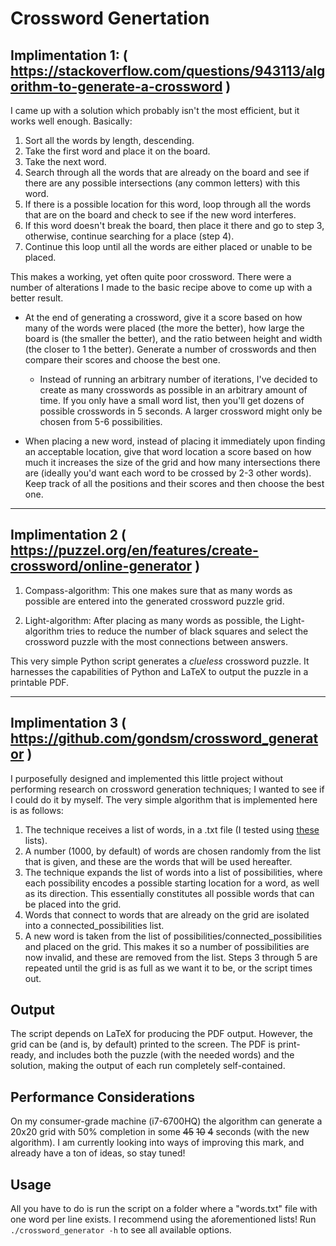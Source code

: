 # Crossword Genertation

## Implimentation 1: ( https://stackoverflow.com/questions/943113/algorithm-to-generate-a-crossword )

I came up with a solution which probably isn't the most efficient, but it works well enough. Basically:

  1. Sort all the words by length, descending.
  2. Take the first word and place it on the board.
  3. Take the next word.
  4. Search through all the words that are already on the board and see if there are any possible intersections (any common letters) with this word.
  5. If there is a possible location for this word, loop through all the words that are on the board and check to see if the new word interferes.
  6. If this word doesn't break the board, then place it there and go to step 3, otherwise, continue searching for a place (step 4).
  7. Continue this loop until all the words are either placed or unable to be placed.

This makes a working, yet often quite poor crossword. There were a number of alterations I made to the basic recipe above to come up with a better result.

  - At the end of generating a crossword, give it a score based on how many of the words were placed (the more the better), how large the board is (the smaller the better), and the ratio between height and width (the closer to 1 the better). Generate a number of crosswords and then compare their scores and choose the best one.
    - Instead of running an arbitrary number of iterations, I've decided to create as many crosswords as possible in an arbitrary amount of time. If you only have a small word list, then you'll get dozens of possible crosswords in 5 seconds. A larger crossword might only be chosen from 5-6 possibilities.

  - When placing a new word, instead of placing it immediately upon finding an acceptable location, give that word location a score based on how much it increases the size of the grid and how many intersections there are (ideally you'd want each word to be crossed by 2-3 other words). Keep track of all the positions and their scores and then choose the best one.

---

## Implimentation 2 ( https://puzzel.org/en/features/create-crossword/online-generator )

1. Compass-algorithm: This one makes sure that as many words as possible are entered into the generated crossword puzzle grid.

2. Light-algorithm: After placing as many words as possible, the Light-algorithm tries to reduce the number of black squares and select the crossword puzzle with the most connections between answers.

This very simple Python script generates a *clueless* crossword puzzle. It harnesses the capabilities of Python and LaTeX to output the puzzle in a printable PDF.

---

## Implimentation 3 ( https://github.com/gondsm/crossword_generator )

I purposefully designed and implemented this little project without performing research on crossword generation techniques; I wanted to see if I could do it by myself. The very simple algorithm that is implemented here is as follows:

1. The technique receives a list of words, in a .txt file (I tested using [these](http://www.gwicks.net/dictionaries.htm) lists).
2. A number (1000, by default) of words are chosen randomly from the list that is given, and these are the words that will be used hereafter.
3. The technique expands the list of words into a list of possibilities, where each possibility encodes a possible starting location for a word, as well as its direction. This essentially constitutes all possible words that can be placed into the grid.
4. Words that connect to words that are already on the grid are isolated into a connected_possibilities list.
5. A new word is taken from the list of possibilities/connected_possibilities and placed on the grid. This makes it so a number of possibilities are now invalid, and these are removed from the list. Steps 3 through 5 are repeated until the grid is as full as we want it to be, or the script times out.

Output
---

The script depends on LaTeX for producing the PDF output. However, the grid can be (and is, by default) printed to the screen. The PDF is print-ready, and includes both the puzzle (with the needed words) and the solution, making the output of each run completely self-contained.


Performance Considerations
---

On my consumer-grade machine (i7-6700HQ) the algorithm can generate a 20x20 grid with 50% completion in some ~~45~~ ~~10~~ ~~4~~ seconds (with the new algorithm). I am currently looking into ways of improving this mark, and already have a ton of ideas, so stay tuned!

Usage
---

All you have to do is run the script on a folder where a "words.txt" file with one word per line exists. I recommend using the aforementioned lists! Run `./crossword_generator -h` to see all available options.
